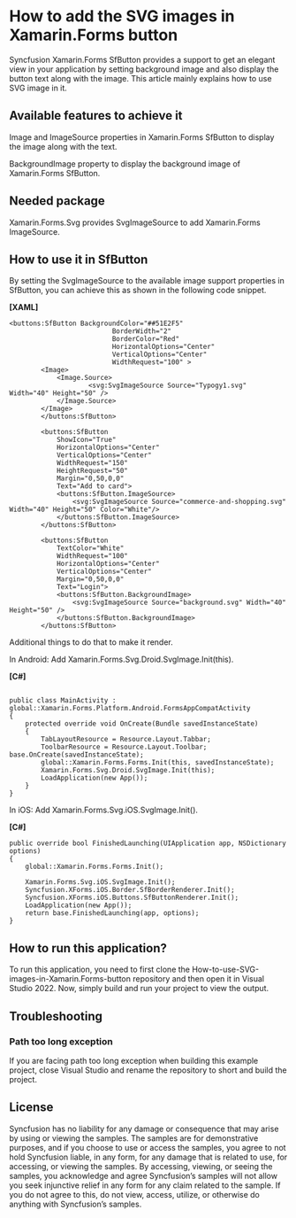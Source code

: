 
# How to add the SVG images in Xamarin.Forms button

Syncfusion Xamarin.Forms SfButton provides a support to get an elegant view in your application by setting background image and also display the button text along with the image. This article mainly explains how to use SVG image in it.



## Available features to achieve it

 

Image and ImageSource properties in Xamarin.Forms SfButton to display the image along with the text.

 

BackgroundImage property to display the background image of Xamarin.Forms SfButton.

 

## Needed package

 

Xamarin.Forms.Svg provides SvgImageSource to add Xamarin.Forms ImageSource.

## How to use it in SfButton
By setting the SvgImageSource to the available image support properties in SfButton, you can achieve this as shown in the following code snippet.

 
**[XAML]**

```
<buttons:SfButton BackgroundColor="##51E2F5" 
                          BorderWidth="2" 
                          BorderColor="Red" 
                          HorizontalOptions="Center"
                          VerticalOptions="Center"
                          WidthRequest="100" >
        <Image>
            <Image.Source>
                    <svg:SvgImageSource Source="Typogy1.svg" Width="40" Height="50" />
            </Image.Source>
        </Image>
        </buttons:SfButton>
        
        <buttons:SfButton  
            ShowIcon="True" 
            HorizontalOptions="Center" 
            VerticalOptions="Center"  
            WidthRequest="150" 
            HeightRequest="50"
            Margin="0,50,0,0"
            Text="Add to card">
            <buttons:SfButton.ImageSource>
                <svg:SvgImageSource Source="commerce-and-shopping.svg" Width="40" Height="50" Color="White"/>
            </buttons:SfButton.ImageSource>
        </buttons:SfButton>
        
        <buttons:SfButton 
            TextColor="White"
            WidthRequest="100"
            HorizontalOptions="Center" 
            VerticalOptions="Center" 
            Margin="0,50,0,0"
            Text="Login">
            <buttons:SfButton.BackgroundImage>
                <svg:SvgImageSource Source="background.svg" Width="40" Height="50" />
            </buttons:SfButton.BackgroundImage>
        </buttons:SfButton>
```

Additional things to do that to make it render.

 In Android: Add Xamarin.Forms.Svg.Droid.SvgImage.Init(this).

**[C#]**

```

public class MainActivity : global::Xamarin.Forms.Platform.Android.FormsAppCompatActivity
{
    protected override void OnCreate(Bundle savedInstanceState)
    {
        TabLayoutResource = Resource.Layout.Tabbar;
        ToolbarResource = Resource.Layout.Toolbar;            base.OnCreate(savedInstanceState);
        global::Xamarin.Forms.Forms.Init(this, savedInstanceState);
        Xamarin.Forms.Svg.Droid.SvgImage.Init(this);
        LoadApplication(new App());
    }
}
```
In iOS: Add Xamarin.Forms.Svg.iOS.SvgImage.Init().

 
**[C#]**

 
```
public override bool FinishedLaunching(UIApplication app, NSDictionary options)
{
    global::Xamarin.Forms.Forms.Init();
 
    Xamarin.Forms.Svg.iOS.SvgImage.Init();
    Syncfusion.XForms.iOS.Border.SfBorderRenderer.Init();
    Syncfusion.XForms.iOS.Buttons.SfButtonRenderer.Init(); 
    LoadApplication(new App()); 
    return base.FinishedLaunching(app, options);
}
```

## How to run this application?

To run this application, you need to first clone the How-to-use-SVG-images-in-Xamarin.Forms-button repository and then open it in Visual Studio 2022. Now, simply build and run your project to view the output.

## <a name="troubleshooting"></a>Troubleshooting ##
### Path too long exception
If you are facing path too long exception when building this example project, close Visual Studio and rename the repository to short and build the project.

## License

Syncfusion has no liability for any damage or consequence that may arise by using or viewing the samples. The samples are for demonstrative purposes, and if you choose to use or access the samples, you agree to not hold Syncfusion liable, in any form, for any damage that is related to use, for accessing, or viewing the samples. By accessing, viewing, or seeing the samples, you acknowledge and agree Syncfusion’s samples will not allow you seek injunctive relief in any form for any claim related to the sample. If you do not agree to this, do not view, access, utilize, or otherwise do anything with Syncfusion’s samples.